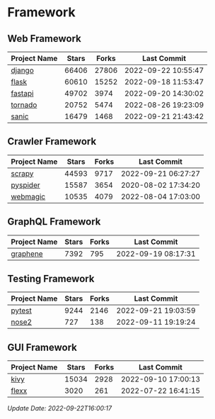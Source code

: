 # Framework

## Web Framework
| Project Name | Stars | Forks | Last Commit |
| ------------ | ----- | ----- | ----------- |
| [django](https://github.com/django/django) | 66406 | 27806 | 2022-09-22 10:55:47 |
| [flask](https://github.com/pallets/flask) | 60610 | 15252 | 2022-09-18 11:53:47 |
| [fastapi](https://github.com/tiangolo/fastapi) | 49702 | 3974 | 2022-09-20 14:30:02 |
| [tornado](https://github.com/tornadoweb/tornado) | 20752 | 5474 | 2022-08-26 19:23:09 |
| [sanic](https://github.com/sanic-org/sanic) | 16479 | 1468 | 2022-09-21 21:43:42 |

## Crawler Framework
| Project Name | Stars | Forks | Last Commit |
| ------------ | ----- | ----- | ----------- |
| [scrapy](https://github.com/scrapy/scrapy) | 44593 | 9717 | 2022-09-21 06:27:27 |
| [pyspider](https://github.com/binux/pyspider) | 15587 | 3654 | 2020-08-02 17:34:20 |
| [webmagic](https://github.com/code4craft/webmagic) | 10535 | 4079 | 2022-08-04 17:03:00 |

## GraphQL Framework
| Project Name | Stars | Forks | Last Commit |
| ------------ | ----- | ----- | ----------- |
| [graphene](https://github.com/graphql-python/graphene) | 7392 | 795 | 2022-09-19 08:17:31 |

## Testing Framework
| Project Name | Stars | Forks | Last Commit |
| ------------ | ----- | ----- | ----------- |
| [pytest](https://github.com/pytest-dev/pytest) | 9244 | 2146 | 2022-09-21 19:03:59 |
| [nose2](https://github.com/nose-devs/nose2) | 727 | 138 | 2022-09-11 19:19:24 |

## GUI Framework
| Project Name | Stars | Forks | Last Commit |
| ------------ | ----- | ----- | ----------- |
| [kivy](https://github.com/kivy/kivy) | 15034 | 2928 | 2022-09-10 17:00:13 |
| [flexx](https://github.com/flexxui/flexx) | 3020 | 261 | 2022-07-22 16:41:15 |

*Update Date: 2022-09-22T16:00:17*